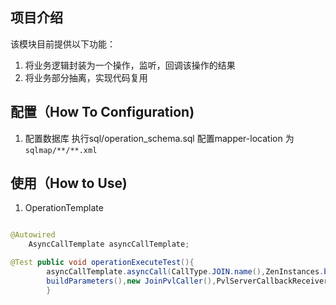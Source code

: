 ## 项目介绍

该模块目前提供以下功能：

1. 将业务逻辑封装为一个操作，监听，回调该操作的结果
2. 将业务部分抽离，实现代码复用

## 配置（How To Configuration)

1. 配置数据库 执行sql/operation_schema.sql 配置mapper-location 为 `sqlmap/**/**.xml`

## 使用（How to Use)

1. OperationTemplate

```java

@Autowired
    AsyncCallTemplate asyncCallTemplate;

@Test public void operationExecuteTest(){
        asyncCallTemplate.asyncCall(CallType.JOIN.name(),ZenInstances.builder().instance("1").type("pvl").instance("3").build(),
        buildParameters(),new JoinPvlCaller(),PvlServerCallbackReceiver.class,null);
        }
```

